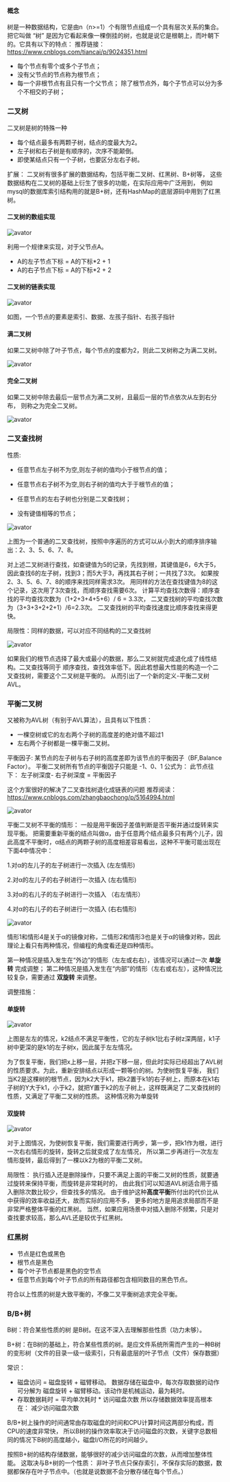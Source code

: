 

#### 概念 ####
树是一种数据结构，它是由n（n>=1）个有限节点组成一个具有层次关系的集合。把它叫做 “树” 是因为它看起来像一棵倒挂的树，也就是说它是根朝上，而叶朝下的。它具有以下的特点：
推荐链接： https://www.cnblogs.com/tiancai/p/9024351.html

* 每个节点有零个或多个子节点；
* 没有父节点的节点称为根节点；
* 每一个非根节点有且只有一个父节点；
除了根节点外，每个子节点可以分为多个不相交的子树；


###  二叉树 ###
二叉树是树的特殊一种
* 每个结点最多有两颗子树，结点的度最大为2。
* 左子树和右子树是有顺序的，次序不能颠倒。
* 即使某结点只有一个子树，也要区分左右子树。

扩展：
二叉树有很多扩展的数据结构，包括平衡二叉树、红黑树、B+树等，
这些数据结构在二叉树的基础上衍生了很多的功能，在实际应用中广泛用到，
例如mysql的数据库索引结构用的就是B+树，还有HashMap的底层源码中用到了红黑树。

#### 二叉树的数组实现 ####

![avator](./img/tree-1.png)

利用一个规律来实现，对于父节点A。 
* A的左子节点下标 = A的下标*2 + 1
* A的右子节点下标 = A的下标*2 + 2

#### 二叉树的链表实现 ####
![avator](./img/tree-2.png)

如图，一个节点的要素是索引、数据、左孩子指针、右孩子指针

#### 满二叉树 ####
如果二叉树中除了叶子节点，每个节点的度都为2，则此二叉树称之为满二叉树。

![avator](./img/tree-3.gif)

#### 完全二叉树 ####

如果二叉树中除去最后一层节点为满二叉树，且最后一层的节点依次从左到右分布，
则称之为完全二叉树。

![avator](./img/tree-4.gif)

### 二叉查找树 ###
性质:
  * 任意节点左子树不为空,则左子树的值均小于根节点的值；
    
  * 任意节点右子树不为空,则右子树的值均大于于根节点的值；
    
  * 任意节点的左右子树也分别是二叉查找树；
    
  * 没有键值相等的节点；

![avator](./img/二叉查找树.png)

上图为一个普通的二叉查找树，按照中序遍历的方式可以从小到大的顺序排序输出：2、3、5、6、7、8。

对上述二叉树进行查找，如查键值为5的记录，先找到根，其键值是6，6大于5，因此查找6的左子树，找到3；而5大于3，再找其右子树；一共找了3次。
如果按2、3、5、6、7、8的顺序来找同样需求3次。
用同样的方法在查找键值为8的这个记录，这次用了3次查找，而顺序查找需要6次。
计算平均查找次数得：顺序查找的平均查找次数为（1+2+3+4+5+6）/ 6 = 3.3次，
二叉查找树的平均查找次数为（3+3+3+2+2+1）/6=2.3次。
二叉查找树的平均查找速度比顺序查找来得更快。

局限性：同样的数据，可以对应不同结构的二叉查找树

![avator](./img/二叉查找树2.png)

如果我们的根节点选择了最大或最小的数据，那么二叉树就完成退化成了线性结构。二叉查找等同于
顺序查找，查找效率低下。因此若想最大性能的构造一个二叉查找树，需要这个二叉树是平衡的。
从而引出了一个新的定义-平衡二叉树AVL。


### 平衡二叉树 ###
又被称为AVL树（有别于AVL算法），且具有以下性质：
 * 一棵空树或它的左右两个子树的高度差的绝对值不超过1
 * 左右两个子树都是一棵平衡二叉树。
 
 平衡因子:
 某节点的左子树与右子树的高度差即为该节点的平衡因子（BF,Balance Factor）。
 平衡二叉树所有节点的平衡因子只能是 -1、0、1
 公式为： 此节点往下： 左子树深度- 右子树深度 = 平衡因子
 
 
这个方案很好的解决了二叉查找树退化成链表的问题
推荐阅读： https://www.cnblogs.com/zhangbaochong/p/5164994.html

![avator](./img/平衡二叉树.jpg)

平衡二叉树不平衡的情形：
一般是用平衡因子差值判断是否平衡并通过旋转来实现平衡。
把需要重新平衡的结点叫做α，由于任意两个结点最多只有两个儿子，因此高度不平衡时，α结点的两颗子树的高度相差容易看出，这种不平衡可能出现在下面4中情况中：

1.对α的左儿子的左子树进行一次插入 (左左情形)

2.对α的左儿子的右子树进行一次插入 (左右情形)

3.对α的右儿子的左子树进行一次插入 （右左情形）

4.对α的右儿子的右子树进行一次插入 (右右情形)

![avator](./img/平衡二叉树2.jpg)

情形1和情形4是关于α的镜像对称，二情形2和情形3也是关于α的镜像对称，因此理论上看只有两种情况，但编程的角度看还是四种情形。

第一种情况是插入发生在“外边”的情形（左左或右右），该情况可以通过一次 **单旋转** 完成调整；
第二种情况是插入发生在“内部”的情形（左右或右左），这种情况比较复杂，需要通过 **双旋转** 来调整。

调整措施：
#### 单旋转 ####
![avator](./img/平衡二叉树单旋转.jpg)

上图是左左的情况，k2结点不满足平衡性，它的左子树k1比右子树z深两层，k1子树中更深的是k1的左子树x，因此属于左左情况。

为了恢复平衡，我们把x上移一层，并把z下移一层，但此时实际已经超出了AVL树的性质要求。为此，重新安排结点以形成一颗等价的树。为使树恢复平衡，
我们当K2是这棵树的根节点，因为k2大于k1，把k2置于k1的右子树上，而原本在k1右子树的Y大于k1，小于k2，就把Y置于k2的左子树上，这样既满足了二叉查找树的性质，又满足了平衡二叉树的性质。
这种情况称为单旋转

#### 双旋转 ####
![avator](./img/平衡二叉树双旋转.jpg)

对于上图情况，为使树恢复平衡，我们需要进行两步，第一步，把k1作为根，进行一次右右情形的旋转，旋转之后就变成了左左情况，
所以第二步再进行一次左左情形旋转，最后得到了一棵以k2为根的平衡二叉树。


局限性：
执行插入还是删除操作，只要不满足上面的平衡二叉树的性质，就要通过旋转来保持平衡，而旋转是非常耗时的，
由此我们可以知道AVL树适合用于插入删除次数比较少，但查找多的情况。 
由于维护这种**高度平衡**所付出的代价比从中获得的效率收益还大，故而实际的应用不多，
更多的地方是用追求局部而不是非常严格整体平衡的红黑树。
当然，如果应用场景中对插入删除不频繁，只是对查找要求较高，那么AVL还是较优于红黑树。

### 红黑树 ###
* 节点是红色或黑色
* 根节点是黑色
* 每个叶子节点都是黑色的空节点
* 任意节点到每个叶子节点的所有路径都包含相同数目的黑色节点。
 
 符合以上性质的树是大致平衡的，不像二叉平衡树追求完全平衡。


### B/B+树 ###

B树：符合某些性质的树 是B树。在这不深入去理解那些性质（功力未够）。

B+树：在B树的基础上，符合某些性质的树。是应文件系统所需而产生的一种B树的变形树（文件的目录一级一级索引，只有最底层的叶子节点（文件）保存数据）

常识：
* 磁盘访问 = 磁盘旋转 + 磁臂移动。 数据存储在磁盘中，每次存取数据的动作可分解为 磁盘旋转 + 磁臂移动。该动作是机械运动，最为耗时。
* 存取数据耗时 = 平均单次耗时 * 访问磁盘次数
所以存储数据效率提高根本在： 减少访问磁盘次数

B/B+树上操作的时间通常由存取磁盘的时间和CPU计算时间这两部分构成，而CPU的速度非常快，
所以B树的操作效率取决于访问磁盘的次数，关键字总数相同的情况下B树的高度越小，磁盘I/O所花的时间越少。

按照B+树的结构存储数据，能够很好的减少访问磁盘的次数，从而增加整体性能。 这取决与B+树的一个性质：
非叶子节点只保存索引，不保存实际的数据，数据都保存在叶子节点中。（也就是说数据不会分散存储在每个节点。）













